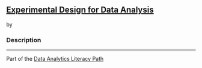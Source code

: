 ## [Experimental Design for Data Analysis]()
by []()

### Description

***

Part of the [Data Analytics Literacy Path](https://app.pluralsight.com/paths/skill/data-analytics-literacy)